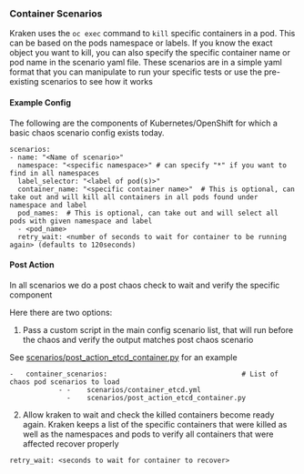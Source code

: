 ### Container Scenarios
Kraken uses the `oc exec` command to `kill` specific containers in a pod.
This can be based on the pods namespace or labels. If you know the exact object you want to kill, you can also specify the specific container name or pod name in the scenario yaml file.
These scenarios are in a simple yaml format that you can manipulate to run your specific tests or use the pre-existing scenarios to see how it works

####  Example Config
The following are the components of Kubernetes/OpenShift for which a basic chaos scenario config exists today.

```
scenarios:
- name: "<Name of scenario>"
  namespace: "<specific namespace>" # can specify "*" if you want to find in all namespaces
  label_selector: "<label of pod(s)>"
  container_name: "<specific container name>"  # This is optional, can take out and will kill all containers in all pods found under namespace and label
  pod_names:  # This is optional, can take out and will select all pods with given namespace and label
  - <pod_name>
  retry_wait: <number of seconds to wait for container to be running again> (defaults to 120seconds)
```

#### Post Action
In all scenarios we do a post chaos check to wait and verify the specific component

Here there are two options:
1. Pass a custom script in the main config scenario list, that will run before the chaos and verify the output matches post chaos scenario

See [scenarios/post_action_etcd_container.py](https://github.com/cloud-bulldozer/kraken/tree/master/scenarios/post_action_etcd_container.py) for an example
```
-   container_scenarios:                                 # List of chaos pod scenarios to load
            - -    scenarios/container_etcd.yml
              -    scenarios/post_action_etcd_container.py
```

2. Allow kraken to wait and check the killed containers become ready again. Kraken keeps a list of the specific
containers that were killed as well as the namespaces and pods to verify all containers that were affected recover properly

```
retry_wait: <seconds to wait for container to recover>
```
